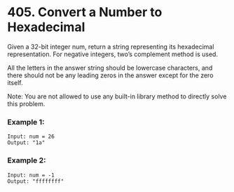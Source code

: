 # 405. Convert a Number to Hexadecimal

Given a 32-bit integer num, return a string representing its hexadecimal representation. For negative integers, two’s complement method is used.

All the letters in the answer string should be lowercase characters, and there should not be any leading zeros in the answer except for the zero itself.

Note: You are not allowed to use any built-in library method to directly solve this problem.

### Example 1:

```
Input: num = 26
Output: "1a"
```

### Example 2:

```
Input: num = -1
Output: "ffffffff"
```
